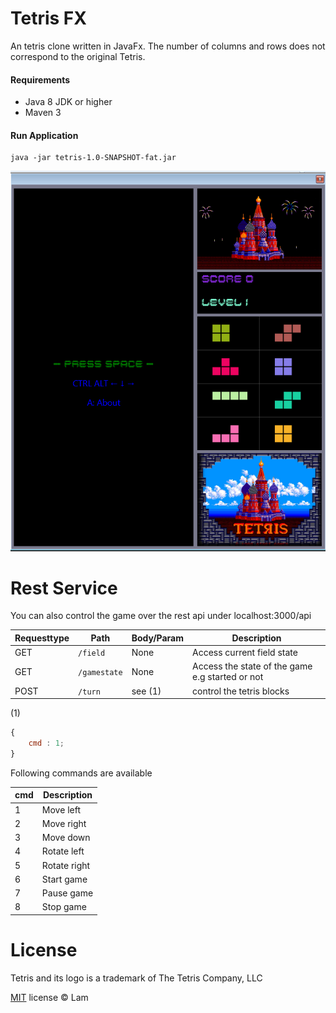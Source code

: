Tetris FX
=========
An tetris clone written in JavaFx.
The number of columns and rows does not correspond to the original Tetris.

#### Requirements

* Java 8 JDK or higher
* Maven 3

#### Run Application

```console
java -jar tetris-1.0-SNAPSHOT-fat.jar
```

![Screenshot](screenshot.png)


Rest Service
======
You can also control the game over the rest api under localhost:3000/api

| Requesttype   |      Path        | Body/Param |Description |
| ------------- | ---------------- | ---------- | ---------- |
| GET           |  `/field`     | None       | Access current field state |
| GET           |  `/gamestate` | None       | Access the state of the game e.g started or not |
| POST          |  `/turn`      | see (1)    | control the tetris blocks |

(1)
```javascript
{
    cmd : 1;
}
```

Following commands are available

| cmd |  Description |
| --- | ------------ |
| 1   |  Move left   |
| 2   |  Move right  |
| 3   |  Move down   |
| 4   |  Rotate left |
| 5   |  Rotate right|
| 6   |  Start game  |
| 7   |  Pause game  |
| 8   |  Stop game   |


License
=======

Tetris and its logo is a trademark of The Tetris Company, LLC

[MIT](http://en.wikipedia.org/wiki/MIT_License) license © Lam
